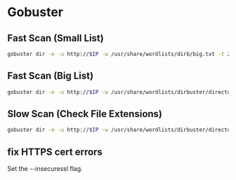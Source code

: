 # Gobuster

## Fast Scan (Small List)
```bash
gobuster dir -e -u http://$IP -w /usr/share/wordlists/dirb/big.txt -t 20
```

## Fast Scan (Big List)
```bash
gobuster dir -e -u http://$IP -w /usr/share/wordlists/dirbuster/directory-list-2.3-medium.txt -t 20
```

## Slow Scan (Check File Extensions)

```bash
gobuster dir -e -u http://$IP -w /usr/share/wordlists/dirbuster/directory-list-2.3-medium.txt -x php,txt,html,cgi,sh,bak,aspx -t 20
```

## fix HTTPS cert errors
Set the --insecuressl flag.

